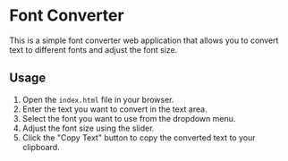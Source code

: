 # Font Converter

This is a simple font converter web application that allows you to convert text to different fonts and adjust the font size.

## Usage

1.  Open the `index.html` file in your browser.
2.  Enter the text you want to convert in the text area.
3.  Select the font you want to use from the dropdown menu.
4.  Adjust the font size using the slider.
5.  Click the "Copy Text" button to copy the converted text to your clipboard.
